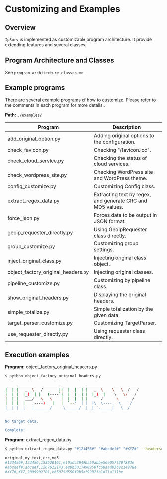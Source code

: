 # Customizing and Examples

## Overview

```IpSurv``` is implemented as customizable program architecture. It provide extending features and several classes.

## Program Architecture and Classes

See `program_architecture_classes.md`.

## Example programs

There are several example programs of how to customize. Please refer to the comments in each program for more details..

**Path:** [``./examples/``](https://github.com/deer-hunt/ipsurv/tree/main/examples)

| Program                  | Description                                      |
|-------------------------------|--------------------------------------------------|
| add_original_option.py        | Adding original options to the configuration.     |
| check_favicon.py        | Checking "/favicon.ico".            |
| check_cloud_service.py        | Checking the status of cloud services.            |
| check_wordpress_site.py       | Checking WordPress site and WordPress theme. |
| config_customize.py | Customizing Config class.         |
| extract_regex_data.py              | Extracting text by regex, and generate CRC and MD5 values.   |
| force_json.py                 | Forces data to be output in JSON format.        |
| geoip_requester_directly.py        | Using GeoIpRequester class directly.            |
| group_customize.py            | Customizing group settings.         |
| inject_original_class.py            | Injecting original class object.         |
| object_factory_original_headers.py      | Injecting original classes.   |
| pipeline_customize.py          | Customizing by pipeline class.         |
| show_original_headers.py      | Displaying the original headers.              |
| simple_totalize.py            | Simple totalization by the given data.     |
| target_parser_customize.py            | Customizing TargetParser.     |
| use_requester_directly.py            | Using requester class directly.     |


## Execution examples

**Program:** object_factory_original_headers.py

```bash
$ python object_factory_original_headers.py

 __  .______     _______. __    __  .______     ____    ____ 
|  | |   _  \   /       ||  |  |  | |   _  \    \   \  /   / 
|  | |  |_)  | |   (----`|  |  |  | |  |_)  |    \   \/   /  
|  | |   ___/   \   \    |  |  |  | |      /      \      /   
|  | |  |   .----)   |   |  `--'  | |  |\  \----.  \    /    
|__| | _|   |_______/     \______/  | _| `._____|   \__/     


No target data.

Complete!
```


**Program:** extract_regex_data.py

```bash
$ python extract_regex_data.py "#123456#" "#abcdef#" "#XYZ#" --headers=1

original,my_text,crc,md5
#123456#,123456,158520161,e10adc3949ba59abbe56e057f20f883e
#abcdef#,abcdef,1267612143,e80b5017098950fc58aad83c8c14978e
#XYZ#,XYZ,2099902701,e65075d550f9b5bf9992fa1d71a131be
```
